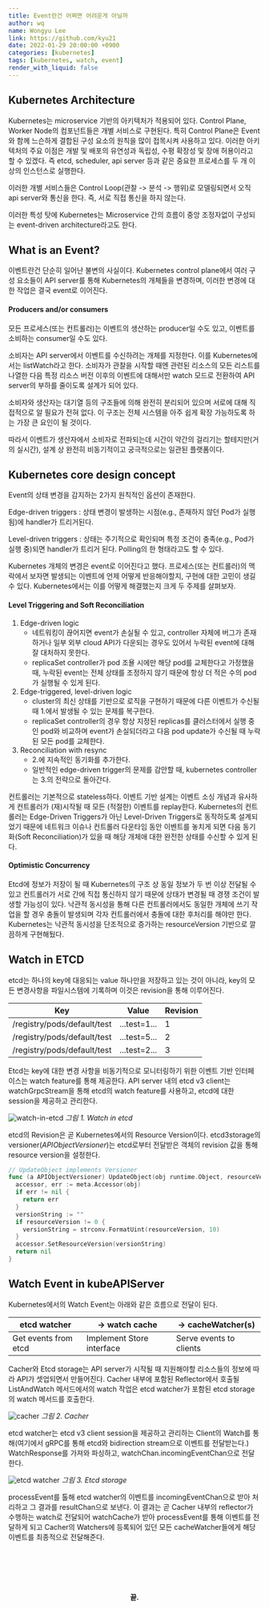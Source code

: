 ```yaml
---
title: Event란건 어쩌면 어려운게 아닐까
author: wq
name: Wongyu Lee
link: https://github.com/kyu21
date: 2022-01-29 20:00:00 +0900
categories: [kubernetes]
tags: [kubernetes, watch, event]
render_with_liquid: false
---
```


## Kubernetes Architecture

Kubernetes는 microservice 기반의 아키텍처가 적용되어 있다.
Control Plane, Worker Node의 컴포넌트들은 개별 서비스로 구현된다.
특히 Control Plane은 Event와 함께 느슨하게 결합된 구성 요소의 원칙을 많이 접목시켜 사용하고 있다.
이러한 아키텍처의 주요 이점은 개발 및 배포의 유연성과 독립성, 수평 확장성 및 장애 허용이라고 할 수 있겠다.
즉 etcd, scheduler, api server 등과 같은 중요한 프로세스를 두 개 이상의 인스턴스로 실행한다.

이러한 개별 서비스들은 Control Loop(관찰 -> 분석 -> 행위)로 모델링되면서 오직 api server와 통신을 한다.
즉, 서로 직접 통신을 하지 않는다.

이러한 특성 탓에 Kubernetes는 Microservice 간의 흐름이 중앙 조정자없이 구성되는 event-driven architecture라고도 한다.

## What is an Event?

이벤트란건 단순히 일어난 불변의 사실이다.
Kubernetes control plane에서 여러 구성 요소들이 API server를 통해 Kubernetes의 개체들을 변경하며, 이러한 변경에 대한 작업은 결국 event로 이어진다.

#### Producers and/or consumers

모든 프로세스(또는 컨트롤러)는 이벤트의 생산하는 producer일 수도 있고, 이벤트를 소비하는 consumer일 수도 있다.

소비자는 API server에서 이벤트를 수신하려는 개체를 지정한다.
이를 Kubernetes에서는 listWatch라고 한다.
소비자가 관찰을 시작할 때엔 관련된 리소스의 모든 리스트를 나열한 다음
특정 리소스 버전 이후의 이벤트에 대해서만 watch 모드로 전환하여 API server의 부하를 줄이도록 설계가 되어 있다.

소비자와 생산자는 대기열 등의 구조들에 의해 완전히 분리되어 있으며 서로에 대해 직접적으로 알 필요가 전혀 없다.
이 구조는 전체 시스템을 아주 쉽게 확장 가능하도록 하는 가장 큰 요인이 될 것이다.

따라서 이벤트가 생산자에서 소비자로 전파되는데 시간이 약간의 걸리기는 할테지만(거의 실시간), 설계 상 완전히 비동기적이고 궁극적으로는 일관된 플랫폼이다.

## Kubernetes core design concept

Event의 상태 변경을 감지하는 2가지 원칙적인 옵션이 존재한다.

Edge-driven triggers
: 상태 변경이 발생하는 시점(e.g., 존재하지 않던 Pod가 실행됨)에 handler가 트리거된다.

Level-driven triggers
: 상태는 주기적으로 확인되며 특정 조건이 충족(e.g., Pod가 실행 중)되면 handler가 트리거 된다.  Polling의 한 형태라고도 할 수 있다.

Kubernetes 개체의 변경은 event로 이어진다고 했다.
프로세스(또는 컨트롤러)의 맥락에서 보자면 발생되는 이벤트에 언제 어떻게 반응해야할지, 구현에 대한 고민이 생길 수 있다.
Kubernetes에서는 이를 어떻게 해결했는지 크게 두 주제를 살펴보자.

#### Level Triggering and Soft Reconciliation

1. Edge-driven logic
   - 네트워킹이 끊어지면 event가 손실될 수 있고, controller 자체에 버그가 존재하거나 일부 외부 cloud API가 다운되는 경우도 있어서 누락된 event에 대해 잘 대처하지 못한다.
   - replicaSet controller가 pod 조욜 시에만 해당 pod를 교체한다고 가정했을 때, 누락된 event는 전체 상태를 조정하지 않기 때문에 항상 더 적은 수의 pod가 실행될 수 있게 된다.
2. Edge-triggered, level-driven logic
   - cluster의 최신 상태를 기반으로 로직을 구현하기 때문에 다른 이벤트가 수신될 때 1.에서 발생될 수 있는 문제를 복구한다.
   - replicaSet controller의 경우 항상 지정된 replicas를 클러스터에서 실행 중인 pod와 비교하며 event가 손실되더라고 다음 pod update가 수신될 때 누락된 모든 pod를 교체한다.
3. Reconciliation with resync
   - 2.에 지속적인 동기화를 추가한다.
   - 일반적인 edge-driven trigger의 문제를 감안할 때, kubernetes controller는 3.의 전략으로 돌아간다.

컨트롤러는 기본적으로 stateless하다.
이벤트 기반 설계는 이벤트 소싱 개념과 유사하게 컨트롤러가 (재)시작될 때 모든 (적절한) 이벤트를 replay한다.
Kubernetes의 컨트롤러는 Edge-Driven Triggers가 아닌 Level-Driven Triggers로 동작하도록 설계되었기 때문에
네트워크 이슈나 컨트롤러 다운타임 동안 이벤트를 놓치게 되면 다음 동기화(Soft Reconciliation)가 있을 때 해당 개체애 대한 완전한 상태를 수신할 수 있게 된다.

#### Optimistic Concurrency

Etcd에 정보가 저장이 될 때 Kubernetes의 구조 상 동일 정보가 두 번 이상 전달될 수 있고
컨트롤러가 서로 간에 직접 통신하지 않기 때문에 상태가 변경될 때 경쟁 조건이 발생할 가능성이 있다.
낙관적 동시성을 통해 다른 컨트롤러에서도 동일한 개체에 쓰기 작업을 할 경우 충돌이 발생되며 각자 컨트롤러에서 충돌에 대한 후처리를 해야만 한다.
Kubernetes는 낙관적 동시성을 단조적으로 증가하는 resourceVersion 기반으로 깔끔하게 구현해뒀다.

## Watch in ETCD

etcd는 하나의 key에 대응되는 value 하나만을 저장하고 있는 것이 아니라, key의 모든 변경사항을 파일시스템에 기록하며 이것은 revision을 통해 이루어진다.

| Key                         | Value        | Revision |
|-----------------------------|--------------|----------|
| /registry/pods/default/test | ...test=1... | 1        |
| /registry/pods/default/test | ...test=5... | 2        |
| /registry/pods/default/test | ...test=2... | 3        |

Etcd는 key에 대한 변경 사항을 비동기적으로 모니터링하기 위한 이벤트 기반 인터페이스는 watch feature를 통해 제공한다.
API server 내의 etcd v3 client는 watchGrpcStream을 통해 etcd의 watch feature를 사용하고, etcd에 대한 session을 제공하고 관리한다.

![watch-in-etcd](/images/watch-in-etcd.png)
_그림 1. Watch in etcd_

etcd의 Revision은 곧 Kubernetes에서의 Resource Version이다.
etcd3storage의 versioner(_APIObjectVersioner_)는 etcd로부터 전달받은 객체의 revision 값을 통해 resource version을 설정한다.

```go
// UpdateObject implements Versioner
func (a APIObjectVersioner) UpdateObject(obj runtime.Object, resourceVersion uint64) error {
  accessor, err := meta.Accessor(obj)
  if err != nil {
    return err
  }
  versionString := ""
  if resourceVersion != 0 {
    versionString = strconv.FormatUint(resourceVersion, 10)
  }
  accessor.SetResourceVersion(versionString)
  return nil
}
```

## Watch Event in kubeAPIServer

Kubernetes에서의 Watch Event는 아래와 같은 흐름으로 전달이 된다.

| etcd watcher | -> watch cache | -> cacheWatcher(s) |
| ------------ | -------------- | ------------------ |
| Get events from etcd | Implement Store interface | Serve events to clients |

Cacher와 Etcd storage는 API server가 시작될 때 지원해야할 리소스들의 정보에 따라 API가 셋업되면서 만들어진다.
Cacher 내부에 포함된 Reflector에서 호출될 ListAndWatch 메서드에서의 watch 작업은  etcd watcher가 포함된 etcd storage의 watch 메서드를 호출한다.

![cacher](/images/cacher.png)
_그림 2. Cacher_

etcd watcher는 etcd v3 client session을 제공하고 관리하는 Client의 Watch를 통해(여기에서 gRPC를 통해 etcd와 bidirection stream으로 이벤트를 전달받는다.)
WatchResponse를 가져와 파싱하고, watchChan.incomingEventChan으로 전달한다.

![etcd watcher](/images/etct-watcher.png)
_그림 3. Etcd storage_

processEvent를 톨해 etcd watcher의 이벤트를 incomingEventChan으로 받아 처리하고 그 결과를 resultChan으로 보낸다.
이 결과는 곧 Cacher 내부의 reflector가 수행하는 watch로 전달되어 watchCache가 받아 processEvent를 통해 이벤트를 전달하게 되고
Cacher의 Watchers에 등록되어 있던 모든 cacheWatcher들에게 해당 이벤트를 최종적으로 전달해준다.

<div style="text-align: center; font-weight: bold; margin-top: 100px; margin-bottom: 50px">끝.</div>

